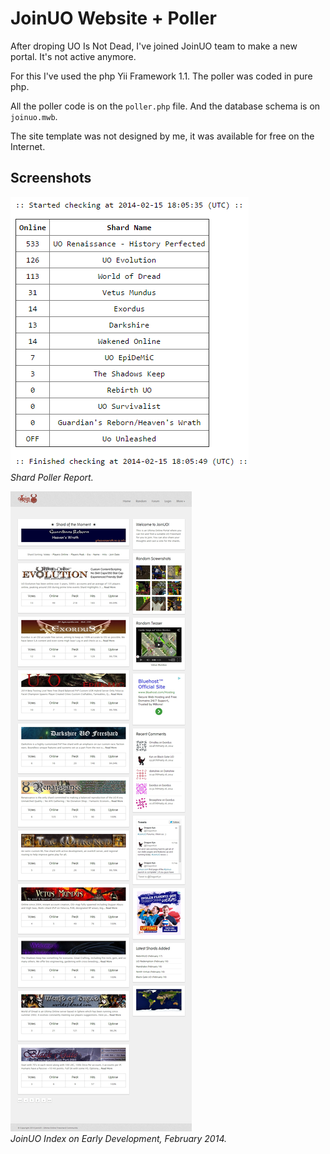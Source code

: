 # JoinUO Website + Poller

After droping UO Is Not Dead, I've joined JoinUO team to make a new portal. It's not active anymore.

For this I've used the php Yii Framework 1.1. The poller was coded in pure php.

All the poller code is on the `poller.php` file. And the database schema is on `joinuo.mwb`.

The site template was not designed by me, it was available for free on the Internet.

## Screenshots

![Shard Poller Report](images/screenshots/shard_poller_report.png)  
_Shard Poller Report._

![JoinUO Index on Early Development](images/screenshots/joinuo_index_on_early_development.jpg)  
_JoinUO Index on Early Development, February 2014._